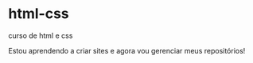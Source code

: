 # html-css
 curso de html e css

 Estou aprendendo a criar sites e agora vou gerenciar meus repositórios!
